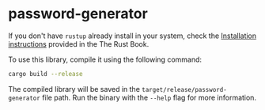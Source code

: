 # password-generator

If you don't have `rustup` already install in your system, check the [Installation instructions](https://doc.rust-lang.org/book/ch01-01-installation.html) provided in the The Rust Book.

To use this library, compile it using the following command:

```bash
cargo build --release
```

The compiled library will be saved in the `target/release/password-generator` file path. Run the binary with the `--help` flag for more information.